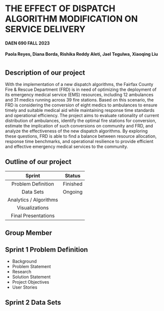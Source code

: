 # THE EFFECT OF DISPATCH ALGORITHM MODIFICATION ON SERVICE DELIVERY
#### DAEN 690 FALL 2023
#### Paola Reyes, Diana Borda, Rishika Reddy Aleti, Jael Tegulwa, Xiaoqing Liu
#
## Description of our project
With the implementation of a new dispatch algorithms, the Fairfax County Fire & Rescue Department (FRD) is in need of optimizing the deployment of its emergency medical service (EMS) resources, including 12 ambulances and 31 medics running across 39 fire stations. Based on this scenario, the FRD is considering the conversion of eight medics to ambulances to ensure timely and suitable medical aid while maintaining response time standards and operational efficiency. The project aims to evaluate rationality of current distribution of ambulances, identify the optimal fire stations for conversion, estimate the implication of such conversions on community and FRD, and analyze the effectiveness of the new dispatch algorithms. By exploring these questions, FRD is able to find a balance between resource allocation, response time benchmarks, and operational resilience to provide efficient and effective emergency medical services to the community.

## Outline of our project
|                   Sprint                   |                  Status                  |
|:------------------------------------------:|:----------------------------------------:|
|             Problem Definition             |                 Finished                 |
|                  Data Sets                 |                 Ongoing                  |
|           Analytics / Algorithms           |                                          |
|               Visualizations               |                                          |
|             Final Presentations            |                                          |

## Group Member



## Sprint 1 Problem Definition
* Background
* Problem Statement
* Research
* Solution Statement
* Project Objectives
* User Stories

## Sprint 2 Data Sets
